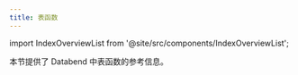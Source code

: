 ```yaml
---
title: 表函数
---
```

import IndexOverviewList from '@site/src/components/IndexOverviewList';

本节提供了 Databend 中表函数的参考信息。

<IndexOverviewList />